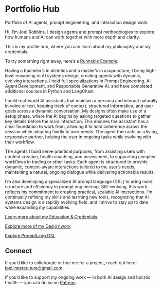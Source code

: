 # Portfolio Hub
Portfolio of AI agents, prompt engineering, and interaction design work

Hi, I’m Joel Robbins. I design agents and prompt methodologies to explore how humans and AI can work together with more depth and clarity.  

This is my profile hub, where you can learn about my philosophy and my credentials.  

To try something right away, here’s a [Runnable Example](https://github.com/JoelRobbinsAI/Design_Work/blob/main/WWHW_Framework.md).  

Having a bachelor’s in dietetics and a master’s in acupuncture, I bring high-level reasoning to AI systems design, creating agents with dynamic, evolving interactions. I hold full specializations in Prompt Engineering, AI Agent Development, and Responsible Generative AI, and have completed additional courses in Python and LangChain.

I build real-world AI assistants that maintain a persona and interact naturally in voice or text, keeping track of context, structured information, and user goals across a dynamic conversation. My designs often make use of a setup phase, where the AI begins by asking targeted questions to gather key details before the main interaction. This ensures the assistant has a clear foundation to work from, allowing it to hold coherence across the session while adapting fluidly to user needs. The agent then acts as a living, responsive partner, helping the user in ongoing tasks while evolving with their workflow.

The agents I build serve practical purposes, from assisting users with content creation, health coaching, and assessment, to supporting complex workflows in trading or other tasks. Each agent is structured to provide dynamic, context-aware interactions tailored to the user’s needs, maintaining a natural, ongoing dialogue while delivering actionable results.

I’m also developing a specialized AI prompt language (DSL) to bring more structure and efficiency to prompt engineering. Still evolving, this work reflects my commitment to creating practical, scalable AI interactions. I’m continually refining my skills and learning new tools, recognizing that AI systems design is a rapidly evolving field, and I strive to stay up to date while expanding my capabilities.

[Learn more about my Education & Credentials](Certifications.md).  

[Explore more of my Desig nwork ](https://github.com/JoelRobbinsAI/Design_Work.git)

[Explore PromptLang DSL](https://github.com/JoelRobbinsAI/PromptLang.git)

## Connect  

If you’d like to collaborate or hire me for a project, reach out here:  
joel.innerculture@gmail.com  

If you’d like to support my ongoing work — in both AI design and holistic health — you can do so on [Patreon](patreon.com/InnerCulture).
